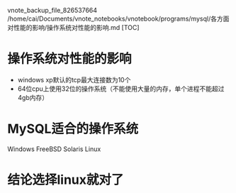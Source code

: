 vnote_backup_file_826537664 /home/cai/Documents/vnote_notebooks/vnotebook/programs/mysql/各方面对性能的影响/操作系统对性能的影响.md
[TOC]
# 操作系统对性能的影响
+ windows xp默认的tcp最大连接数为10个
+ 64位cpu上使用32位的操作系统（不能使用大量的内存，单个进程不能超过4gb内存）
# MySQL适合的操作系统
Windows
FreeBSD
Solaris
Linux
# 结论选择linux就对了
